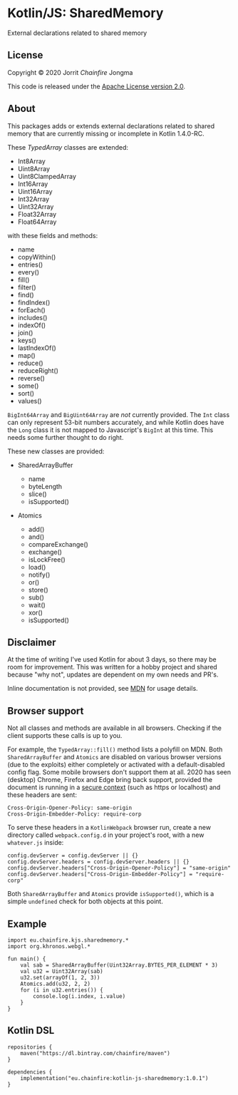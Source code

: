 # Kotlin/JS: SharedMemory

External declarations related to shared memory  

## License

Copyright &copy; 2020 Jorrit *Chainfire* Jongma

This code is released under the [Apache License version 2.0](https://www.apache.org/licenses/LICENSE-2.0).

## About

This packages adds or extends external declarations related to shared memory
that are currently missing or incomplete in Kotlin 1.4.0-RC.

These *TypedArray* classes are extended:

* Int8Array
* Uint8Array
* Uint8ClampedArray
* Int16Array
* Uint16Array
* Int32Array
* Uint32Array
* Float32Array
* Float64Array

with these fields and methods:

* name
* copyWithin()
* entries()
* every()
* fill()
* filter()
* find()
* findIndex()
* forEach()
* includes()
* indexOf()
* join()
* keys()
* lastIndexOf()
* map()
* reduce()
* reduceRight()
* reverse()
* some()
* sort()
* values()

`BigInt64Array` and `BigUint64Array` are *not* currently provided. The `Int`
class can only represent 53-bit numbers accurately, and while Kotlin does 
have the `Long` class it is not mapped to Javascript's `BigInt` at this time.
This needs some further thought to do right.

These new classes are provided:

* SharedArrayBuffer
    * name
    * byteLength
    * slice()
    * isSupported()

* Atomics
    * add()
    * and()
    * compareExchange()
    * exchange()
    * isLockFree()
    * load()
    * notify()
    * or()
    * store()
    * sub()
    * wait()
    * xor()
    * isSupported()
 
## Disclaimer

At the time of writing I've used Kotlin for about 3 days, so there may be 
room for improvement. This was written for a hobby project and shared
because "why not", updates are dependent on my own needs and PR's. 

Inline documentation is not provided, see 
[MDN](https://developer.mozilla.org/en-US/docs/Web/JavaScript/Reference/Global_Objects) 
for usage details.

## Browser support

Not all classes and methods are available in all browsers. Checking if
the client supports these calls is up to you.

For example, the `TypedArray::fill()` method lists a polyfill on MDN.
Both `SharedArrayBuffer` and `Atomics` are disabled on various browser
versions (due to the exploits) either completely or activated
with a default-disabled config flag. Some mobile browsers don't support
them at all. 2020 has seen (desktop) Chrome, Firefox and Edge bring
back support, provided the document is running in a 
[secure context](https://developer.mozilla.org/en-US/docs/Web/Security/Secure_Contexts) 
(such as https or localhost) and these headers are sent:

```
Cross-Origin-Opener-Policy: same-origin
Cross-Origin-Embedder-Policy: require-corp
```

To serve these headers in a `KotlinWebpack` browser run, create a
new directory called `webpack.config.d` in your project's root,
with a new `whatever.js` inside:

```
config.devServer = config.devServer || {}
config.devServer.headers = config.devServer.headers || {}
config.devServer.headers["Cross-Origin-Opener-Policy"] = "same-origin"
config.devServer.headers["Cross-Origin-Embedder-Policy"] = "require-corp"
```

Both `SharedArrayBuffer` and `Atomics` provide `isSupported()`, which
is a simple `undefined` check for both objects at this point.

## Example

```
import eu.chainfire.kjs.sharedmemory.*
import org.khronos.webgl.*

fun main() {
    val sab = SharedArrayBuffer(Uint32Array.BYTES_PER_ELEMENT * 3)
    val u32 = Uint32Array(sab)
    u32.set(arrayOf(1, 2, 3))
    Atomics.add(u32, 2, 2)
    for (i in u32.entries()) {
        console.log(i.index, i.value)
    }
}
```

## Kotlin DSL

```
repositories {
    maven("https://dl.bintray.com/chainfire/maven")
}

dependencies {
    implementation("eu.chainfire:kotlin-js-sharedmemory:1.0.1")
}
```
